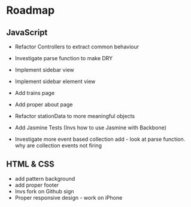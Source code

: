 # Roadmap

## JavaScript
* Refactor Controllers to extract common behaviour
* Investigate parse function to make DRY
* Implement sidebar view
* Implement sidebar element view

* Add trains page
* Add proper about page

* Refactor stationData to more meaningful objects
* Add Jasmine Tests (Invs how to use Jasmine with Backbone)

* Investigate more event based collection add - look at parse function. why are collection events not firing

## HTML & CSS
* add pattern background
* add proper footer
* Invs fork on Github sign
* Proper responsive design - work on iPhone